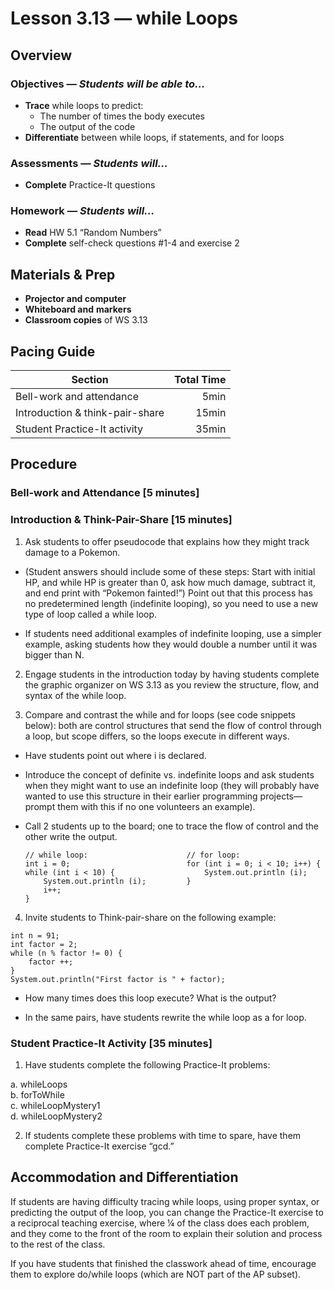 Lesson 3.13 — while Loops
====================================================================================================

Overview
--------
### Objectives — _Students will be able to…_
- **Trace** while loops to predict:
  - The number of times the body executes
  - The output of the code
- **Differentiate** between while loops, if statements, and for loops

### Assessments — _Students will…_
- **Complete** Practice-It questions

### Homework — _Students will…_
- **Read** HW 5.1 “Random Numbers”
- **Complete** self-check questions \#1-4 and exercise 2


Materials & Prep
----------------
- **Projector and computer**
- **Whiteboard and** **markers**
- **Classroom copies** of WS 3.13


Pacing Guide
------------
| Section                         | Total Time |
|---------------------------------|-----------:|
| Bell-work and attendance        |       5min |
| Introduction & think-pair-share |      15min |
| Student Practice-It activity    |      35min |


Procedure
---------

### Bell-work and Attendance \[5 minutes\]

### Introduction & Think-Pair-Share \[15 minutes\]

1. Ask students to offer pseudocode that explains how they might track damage to a Pokemon.

  - (Student answers should include some of these steps: Start with initial HP, and while HP is
    greater than 0, ask how much damage, subtract it, and end print with “Pokemon fainted!”) Point
    out that this process has no predetermined length (indefinite looping), so you need to use a new
    type of loop called a while loop.

  - If students need additional examples of indefinite looping, use a simpler example, asking
    students how they would double a number until it was bigger than N.

2. Engage students in the introduction today by having students complete the graphic organizer on
  WS 3.13 as you review the structure, flow, and syntax of the while loop.

3. Compare and contrast the while and for loops (see code snippets below): both are control
  structures that send the flow of control through a loop, but scope differs, so the loops execute
  in different ways.

  - Have students point out where i is declared.

  - Introduce the concept of definite vs. indefinite loops and ask students when they might want to
    use an indefinite loop (they will probably have wanted to use this structure in their earlier
    programming projects—prompt them with this if no one volunteers an example).

  - Call 2 students up to the board; one to trace the flow of control and the other write the
    output.
    ```
    // while loop:                      // for loop:
    int i = 0;                          for (int i = 0; i < 10; i++) {
    while (int i < 10) {                    System.out.println (i);
        System.out.println (i);         }
        i++;
    }
    ```

4. Invite students to Think-pair-share on the following example:
  ```
  int n = 91;
  int factor = 2;
  while (n % factor != 0) {
      factor ++;
  }
  System.out.println("First factor is " + factor);
  ```

  - How many times does this loop execute? What is the output?

  - In the same pairs, have students rewrite the while loop as a for loop.

### Student Practice-It Activity \[35 minutes\]
1. Have students complete the following Practice-It problems:

  a. whileLoops<br>
  b. forToWhile<br>
  c. whileLoopMystery1<br>
  d. whileLoopMystery2

2. If students complete these problems with time to spare, have them complete Practice-It exercise
“gcd.”


Accommodation and Differentiation
---------------------------------
If students are having difficulty tracing while loops, using proper syntax, or predicting the output
of the loop, you can change the Practice-It exercise to a reciprocal teaching exercise, where ¼ of
the class does each problem, and they come to the front of the room to explain their solution and
process to the rest of the class.

If you have students that finished the classwork ahead of time, encourage them to explore do/while
loops (which are NOT part of the AP subset).
